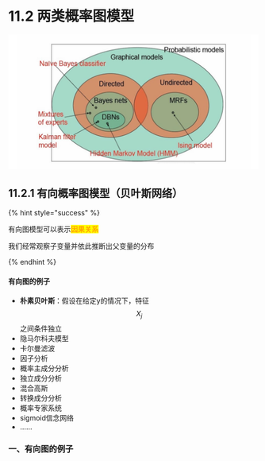 # 11.2 两类概率图模型

![](../.gitbook/assets/11.1.2.png)

## 11.2.1 有向概率图模型（贝叶斯网络）

{% hint style="success" %}

有向图模型可以表示<mark style="color:orange;">**因果关系**</mark>

我们经常观察子变量并依此推断出父变量的分布

{% endhint %}



#### 有向图的例子

- **朴素贝叶斯**：假设在给定y的情况下，特征$$X_j$$之间条件独立
- 隐马尔科夫模型
- 卡尔曼滤波
- 因子分析
- 概率主成分分析
- 独立成分分析
- 混合高斯
- 转换成分分析
- 概率专家系统
- sigmoid信念网络
- ……





### 一、有向图的例子

